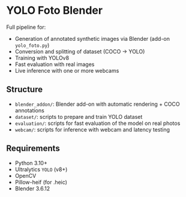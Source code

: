 # YOLO Foto Blender

Full pipeline for:
- Generation of annotated synthetic images via Blender (add-on `yolo_foto.py`)
- Conversion and splitting of dataset (COCO → YOLO)
- Training with YOLOv8
- Fast evaluation with real images
- Live inference with one or more webcams

## Structure

- `blender_addon/`: Blender add-on with automatic rendering + COCO annotations
- `dataset/`: scripts to prepare and train YOLO dataset
- `evaluation/`: scripts for fast evaluation of the model on real photos
- `webcam/`: scripts for inference with webcam and latency testing

## Requirements

- Python 3.10+
- Ultralytics `YOLO` (v8+)
- OpenCV
- Pillow-heif (for .heic)
- Blender 3.6.12